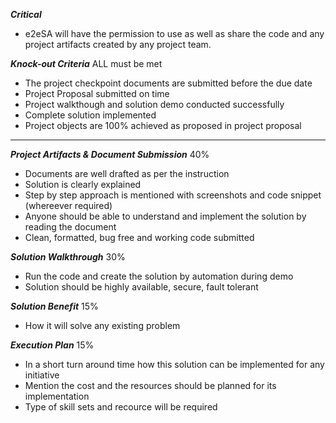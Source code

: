 
***Critical***
- e2eSA will have the permission to use as well as share the code and any project artifacts created by any project team. 


***Knock-out Criteria*** ALL must be met

- The project checkpoint documents are submitted before the due date
- Project Proposal submitted on time
- Project walkthough and solution demo conducted successfully 
- Complete solution implemented
- Project objects are 100% achieved as proposed in project proposal 

----------------------------------------------------------------------------

***Project Artifacts & Document Submission*** 40%

- Documents are well drafted as per the instruction
- Solution is clearly explained
- Step by step approach is mentioned with screenshots and code snippet (whereever required)
- Anyone should be able to understand and implement the solution by reading the document
- Clean, formatted, bug free and working code submitted

***Solution Walkthrough*** 30%

- Run the code and create the solution by automation during demo
- Solution should be highly available, secure, fault tolerant 

***Solution Benefit*** 15%

- How it will solve any existing problem 

***Execution Plan*** 15%

- In a short turn around time how this solution can be implemented for any initiative
- Mention the cost and the resources should be planned for its implementation
- Type of skill sets and recource will be required
